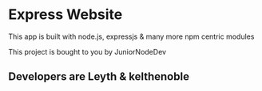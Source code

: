 # Express Website


This app is built with node.js, expressjs & many more npm centric modules

This project is bought to you by JuniorNodeDev

## Developers are Leyth & kelthenoble
